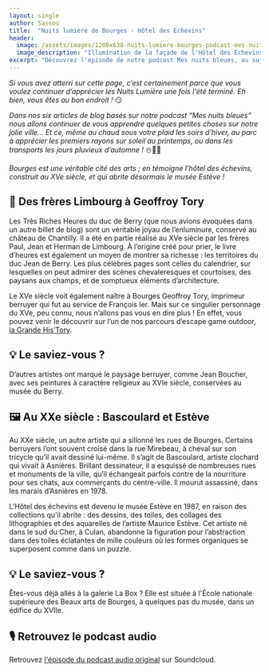 ```yaml
---
layout: single
author: Sassou
title:  "Nuits lumière de Bourges - Hôtel des Echevins"
header:
  image: /assets/images/1200x630-nuits-lumiere-bourges-podcast-mes-nuits-bleues-patrimoine-illumination-hotel-echevins.jpg
  image_description: "Illumination de la façade de l'Hôtel des Echevins - Musée Estève durant la période des Nuits lumière à Bourges."
excerpt: "Découvrez l'épisode de notre podcast Mes nuits bleues, au sujet des projection sur la façade de l'hôtel des Echevins, le Musée Estève de Bourges."
---
```


*Si vous avez atterri sur cette page, c’est certainement parce que vous voulez continuer d’apprécier les Nuits Lumière une fois l'été terminé. Eh bien, vous êtes au bon endroit !* 😏

*Dans nos six articles de blog basés sur notre podcast “Mes nuits bleues”  nous allons continuer de vous apprendre quelques petites choses sur notre jolie ville… Et ce, même au chaud sous votre plaid les soirs d’hiver, au parc à apprécier les premiers rayons sur soleil au printemps, ou dans les transports les jours pluvieux d’automne !* ☃️🌷🍂

*Bourges est une véritable cité des arts ; en témoigne l’hôtel des échevins, construit au XVe siècle, et qui abrite désormais le musée Estève !*



## 📖 Des frères Limbourg à Geoffroy Tory

Les Très Riches Heures du duc de Berry (que nous avions évoquées dans un autre billet de blog) sont un véritable joyau de l’enluminure, conservé au château de Chantilly. Il a été en partie réalisé au XVe siècle par les frères Paul, Jean et Herman de Limbourg. À l’origine créé pour prier, le livre d’heures est également un moyen de montrer sa richesse : les territoires du duc Jean de Berry. Les plus célèbres pages sont celles du calendrier, sur lesquelles on peut admirer des scènes chevaleresques et courtoises, des paysans aux champs, et de somptueux éléments d’architecture.

Le XVe siècle voit également naître à Bourges Geoffroy Tory, imprimeur berruyer qui fut au service de François Ier. Mais sur ce singulier personnage du XVe, peu connu, nous n’allons pas vous en dire plus ! En effet, vous pouvez venir le découvrir sur l’un de nos parcours d’escape game outdoor, [la Grande His’Tory](https://www.lesmysteresdebourges.fr/parcours/la-grande-history).



## 💡 Le saviez-vous ?

D’autres artistes ont marqué le paysage berruyer, comme Jean Boucher, avec ses peintures à caractère religieux au XVIe siècle, conservées au musée du Berry.



## 🖼️ Au XXe siècle : Bascoulard et Estève

Au XXe siècle, un autre artiste qui a sillonné les rues de Bourges. Certains berruyers l’ont souvent croisé dans la rue Mirebeau, à cheval sur son tricycle qu’il avait dessiné lui-même. Il s’agit de Bascoulard, artiste clochard qui vivait à Asnières. Brillant dessinateur, il a esquissé de nombreuses rues et monuments de la ville, qu’il échangeait parfois contre de la nourriture pour ses chats, aux commerçants du centre-ville. Il mourut assassiné, dans les marais d’Asnières en 1978.

L’Hôtel des échevins est devenu le musée Estève en 1987, en raison des collections qu’il abrite : des dessins, des toiles, des collages des lithographies et des aquarelles de l’artiste Maurice Estève. Cet artiste né dans le sud du Cher, à Culan, abandonne la figuration pour l’abstraction dans des toiles éclatantes de mille couleurs où les formes organiques se superposent comme dans un puzzle.



## 💡 Le saviez-vous ?

Êtes-vous déjà allés à la galerie La Box ? Elle est située à l'École nationale supérieure des Beaux arts de Bourges, à quelques pas du musée, dans un édifice du XVIIe.



## 🎙 Retrouvez le podcast audio

Retrouvez [l'épisode du podcast audio original](https://soundcloud.com/lesmysteresdebourges/4-bourges-cite-darts-musee) sur Soundcloud.